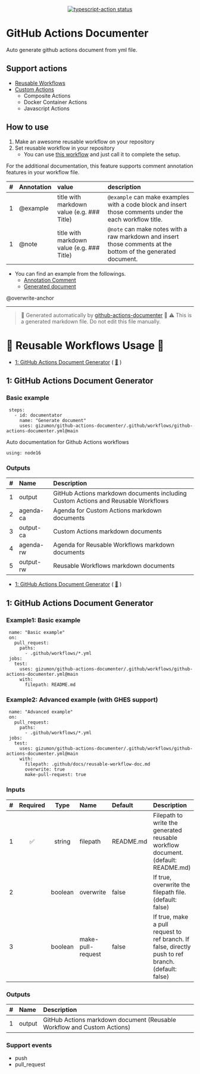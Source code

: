 <p align="center">
  <a href="https://github.com/actions/typescript-action/actions"><img alt="typescript-action status" src="https://github.com/actions/typescript-action/workflows/build-test/badge.svg"></a>
</p>

# GitHub Actions Documenter

Auto generate github actions document from yml file.

## Support actions

* [Reusable Workflows](https://docs.github.com/en/actions/using-workflows/reusing-workflows)
* [Custom Actions](https://docs.github.com/en/actions/creating-actions/about-custom-actions)
  * Composite Actions
  * Docker Container Actions
  * Javascript Actions

## How to use

1. Make an awesome reusable workflow on your repository
2. Set reusable workflow in your repository
   * You can use [this workflow](#-reusable-workflows-usage-) and just call it to complete the setup.

For the additional documentation, this feature supports comment annotation features in your workflow file.

|#|Annotation|value|description|
|:---:|:---|:---|:---|
|1|@example|title with markdown value (e.g. ### Title)|`@example` can make examples with a code block and insert those comments under the each workflow title.|
|1|@note|title with markdown value (e.g. ### Title)|`@note` can make notes with a raw markdown and insert those comments at the bottom of the generated document.|

* You can find an example from the followings.
  * [Annotation Comment](.github/workflows/github-actions-documenter.yml)
  * [Generated document](#-reusable-workflows-usage-)

@overwrite-anchor

---

> 🚀 Generated automatically by [github-actions-documenter](https://github.com/gizumon/github-actions-documenter) 🚀
⚠️ This is a generated markdown file. Do not edit this file manually.


# 🔰 Reusable Workflows Usage 🔰

* [1: GitHub Actions Document Generator](#1-github-actions-document-generator) ( [📄](action.yml) )

## 1: GitHub Actions Document Generator
### Basic example

```
 steps:
   - id: documentator
     name: "Generate document"
     uses: gizumon/github-actions-documenter/.github/workflows/github-actions-documenter.yml@main
```

Auto documentation for Github Actions workflows

`using: node16`


### Outputs

| # | Name | Description |
| :--- | :--- | :--- |
| 1 | output | GitHub Actions markdown documents including Custom Actions and Reusable Workflows |
| 2 | agenda-ca | Agenda for Custom Actions markdown documents |
| 3 | output-ca | Custom Actions markdown documents |
| 4 | agenda-rw | Agenda for Reusable Workflows markdown documents |
| 5 | output-rw | Reusable Workflows markdown documents |

* [1: GitHub Actions Document Generator](#1-github-actions-document-generator) ( [📄](.github/workflows/github-actions-documenter.yml) )

## 1: GitHub Actions Document Generator
### Example1: Basic example

```
 name: "Basic example"
 on:
   pull_request:
     paths:
       - .github/workflows/*.yml
 jobs:
   test:
     uses: gizumon/github-actions-documenter/.github/workflows/github-actions-documenter.yml@main
     with:
       filepath: README.md
```

### Example2: Advanced example (with GHES support)

```
 name: "Advanced example"
 on:
   pull_request:
     paths:
       - .github/workflows/*.yml
 jobs:
   test:
     uses: gizumon/github-actions-documenter/.github/workflows/github-actions-documenter.yml@main
     with:
       filepath: .github/docs/reusable-workflow-doc.md
       overwrite: true
       make-pull-request: true
```

### Inputs

| # | Required | Type | Name | Default | Description |
| :--- | :---: | :---: | :--- | :--- | :--- |
| 1 | ✅ | string | filepath | README.md | Filepath to write the generated reusable workflow document. (default: README.md) |
| 2 |  | boolean | overwrite | false | If true, overwrite the filepath file. (default: false) |
| 3 |  | boolean | make-pull-request | false | If true, make a pull request to ref branch. If false, directly push to ref branch. (default: false) |

### Outputs

| # | Name | Description |
| :--- | :--- | :--- |
| 1 | output | GitHub Actions markdown document (Reusable Workflow and Custom Actions) |

### Support events

 - push
 - pull_request


